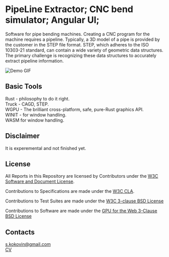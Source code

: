 # PipeLine Extractor; CNC bend simulator; Angular UI;

Software for pipe bending machines. Creating a CNC program for the machine requires a pipeline. Typically, a 3D model of a pipe is provided by the customer in the STEP file format. STEP, which adheres to the ISO 10303-21 standard, can contain a wide variety of geometric data structures. The primary challenge is recognizing these data structures to accurately extract pipeline information.

![Demo GIF](https://github.com/skokovin/freetubepc/blob/3b6a56515852d859082e167e77f0aa98fd9a6474/src/files/bend.gif?raw=true)

## Basic Tools

Rust - philosophy to do it right. </br>
Truck - CAGD, STEP. </br>
WGPU - The brilliant cross-platform, safe, pure-Rust graphics API.</br>
WINIT - for window handling.</br>
WASM for window handling.</br>


## Disclaimer

It is experemental and not finished yet.

## License

All Reports in this Repository are licensed by Contributors
under the
[W3C Software and Document License](http://www.w3.org/Consortium/Legal/2015/copyright-software-and-document).

Contributions to Specifications are made under the
[W3C CLA](https://www.w3.org/community/about/agreements/cla/).

Contributions to Test Suites are made under the
[W3C 3-clause BSD License](https://www.w3.org/Consortium/Legal/2008/03-bsd-license.html)

Contributions to Software are made under the
[GPU for the Web 3-Clause BSD License](https://github.com/gpuweb/admin/blob/master/SourceCodeLicense/LICENSE.txt)


## Contacts

s.kokovin@gmail.com</br>
[CV](https://skokovin.github.io/)

